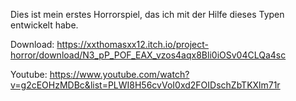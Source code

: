 Dies ist mein erstes Horrorspiel, das ich mit der Hilfe dieses Typen entwickelt habe.

Download: https://xxthomasxx12.itch.io/project-horror/download/N3_pP_POF_EAX_vzos4aqx8Bli0iOSv04CLQa4sc

Youtube: https://www.youtube.com/watch?v=g2cEOHzMDBc&list=PLWI8H56cvVoI0xd2FOIDschZbTKXlm71r
